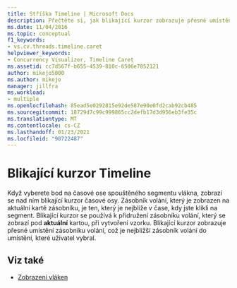 ```yaml
---
title: Stříška Timeline | Microsoft Docs
description: Přečtěte si, jak blikající kurzor zobrazuje přesné umístění zásobníku volání, což je nejbližší zásobník volání do umístění, které uživatel vybral.
ms.date: 11/04/2016
ms.topic: conceptual
f1_keywords:
- vs.cv.threads.timeline.caret
helpviewer_keywords:
- Concurrency Visualizer, Timeline Caret
ms.assetid: cc7d567f-b655-4539-810c-6506e7852121
author: mikejo5000
ms.author: mikejo
manager: jillfra
ms.workload:
- multiple
ms.openlocfilehash: 85ead5e0292815e92de587e90e0fd2cab92cb485
ms.sourcegitcommit: 18729d7c99c999865cc2defb17d3d956eb3fe35c
ms.translationtype: MT
ms.contentlocale: cs-CZ
ms.lasthandoff: 01/23/2021
ms.locfileid: "98722487"
---
```

# <a name="timeline-caret"></a>Blikající kurzor Timeline
Když vyberete bod na časové ose spouštěného segmentu vlákna, zobrazí se nad ním blikající kurzor časové osy. Zásobník volání, který je zobrazen na aktuální kartě zásobníku, je ten, který je nejblíže v čase, kdy jste klikli na segment. Blikající kurzor se používá k přidružení zásobníku volání, který se zobrazí pod **aktuální** kartou, při vytvoření vzorku. Blikající kurzor zobrazuje přesné umístění zásobníku volání, což je nejbližší zásobník volání do umístění, které uživatel vybral.

## <a name="see-also"></a>Viz také
- [Zobrazení vláken](../profiling/threads-view-parallel-performance.md)